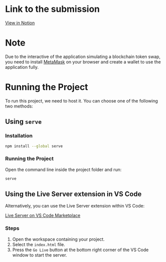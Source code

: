 # Link to the submission

[View in Notion](https://indigo-supernova-fb8.notion.site/Problem-2-NiceGardenSwap-7a23da4b51f544bc9923ed82ef910db9?pvs=4)

# Note

Due to the interactive of the application simulating a blockchain token swap, you need to install [MetaMask](https://chromewebstore.google.com/detail/metamask/nkbihfbeogaeaoehlefnkodbefgpgknn?pli=1) on your browser and create a wallet to use the application fully.

# Running the Project

To run this project, we need to host it. You can choose one of the following two methods:

## Using `serve`

### Installation

```bash
npm install --global serve
```

### Running the Project

Open the command line inside the project folder and run:

```bash
serve
```

## Using the Live Server extension in VS Code

Alternatively, you can use the Live Server extension within VS Code:

[Live Server on VS Code Marketplace](https://marketplace.visualstudio.com/items?itemName=ritwickdey.LiveServer)

### Steps

1. Open the workspace containing your project.
2. Select the `index.html` file.
3. Press the `Go Live` button at the bottom right corner of the VS Code window to start the server.
